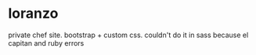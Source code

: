 # loranzo

private chef site. bootstrap + custom css. couldn't do it in sass because el capitan and ruby errors 
